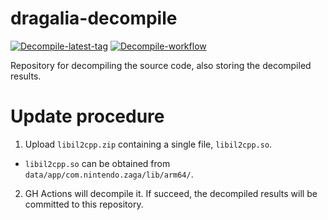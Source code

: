 # dragalia-decompile

[![Decompile-latest-tag]][Decompile-tags]
[![Decompile-workflow]][Decompile-workflow-link]

Repository for decompiling the source code, also storing the decompiled results.

[Decompile-workflow]: https://github.com/RaenonX-DL/dragalia-decompile/workflows/Decompile/badge.svg
[Decompile-workflow-link]: https://github.com/RaenonX-DL/dragalia-decompile/actions?query=workflow%3ADecompile
[Decompile-latest-tag]: https://img.shields.io/github/v/tag/RaenonX-DL/dragalia-decompile?label=App%20version
[Decompile-tags]: https://github.com/RaenonX-DL/dragalia-decompile/tags

# Update procedure

1. Upload `libil2cpp.zip` containing a single file, `libil2cpp.so`.

- `libil2cpp.so` can be obtained from `data/app/com.nintendo.zaga/lib/arm64/`.

2. GH Actions will decompile it. If succeed, the decompiled results will be committed to this repository.
